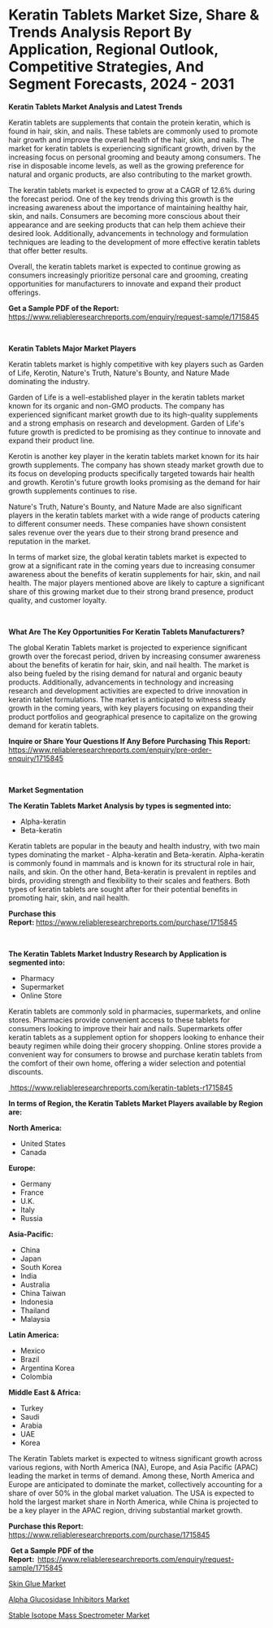 <p><h1>Keratin Tablets Market Size, Share & Trends Analysis Report By Application, Regional Outlook, Competitive Strategies, And Segment Forecasts, 2024 - 2031</h1></p><p><strong>Keratin Tablets Market Analysis and Latest Trends</strong></p>
<p><p>Keratin tablets are supplements that contain the protein keratin, which is found in hair, skin, and nails. These tablets are commonly used to promote hair growth and improve the overall health of the hair, skin, and nails. The market for keratin tablets is experiencing significant growth, driven by the increasing focus on personal grooming and beauty among consumers. The rise in disposable income levels, as well as the growing preference for natural and organic products, are also contributing to the market growth.</p><p>The keratin tablets market is expected to grow at a CAGR of 12.6% during the forecast period. One of the key trends driving this growth is the increasing awareness about the importance of maintaining healthy hair, skin, and nails. Consumers are becoming more conscious about their appearance and are seeking products that can help them achieve their desired look. Additionally, advancements in technology and formulation techniques are leading to the development of more effective keratin tablets that offer better results.</p><p>Overall, the keratin tablets market is expected to continue growing as consumers increasingly prioritize personal care and grooming, creating opportunities for manufacturers to innovate and expand their product offerings.</p></p>
<p><strong>Get a Sample PDF of the Report:&nbsp;</strong> <a href="https://www.reliableresearchreports.com/enquiry/request-sample/1715845">https://www.reliableresearchreports.com/enquiry/request-sample/1715845</a></p>
<p>&nbsp;</p>
<p><strong>Keratin Tablets Major Market Players</strong></p>
<p><p>Keratin tablets market is highly competitive with key players such as Garden of Life, Kerotin, Nature's Truth, Nature's Bounty, and Nature Made dominating the industry. </p><p>Garden of Life is a well-established player in the keratin tablets market known for its organic and non-GMO products. The company has experienced significant market growth due to its high-quality supplements and a strong emphasis on research and development. Garden of Life's future growth is predicted to be promising as they continue to innovate and expand their product line.</p><p>Kerotin is another key player in the keratin tablets market known for its hair growth supplements. The company has shown steady market growth due to its focus on developing products specifically targeted towards hair health and growth. Kerotin's future growth looks promising as the demand for hair growth supplements continues to rise.</p><p>Nature's Truth, Nature's Bounty, and Nature Made are also significant players in the keratin tablets market with a wide range of products catering to different consumer needs. These companies have shown consistent sales revenue over the years due to their strong brand presence and reputation in the market. </p><p>In terms of market size, the global keratin tablets market is expected to grow at a significant rate in the coming years due to increasing consumer awareness about the benefits of keratin supplements for hair, skin, and nail health. The major players mentioned above are likely to capture a significant share of this growing market due to their strong brand presence, product quality, and customer loyalty.</p></p>
<p>&nbsp;</p>
<p><strong>What Are The Key Opportunities For Keratin Tablets Manufacturers?</strong></p>
<p><p>The global Keratin Tablets market is projected to experience significant growth over the forecast period, driven by increasing consumer awareness about the benefits of keratin for hair, skin, and nail health. The market is also being fueled by the rising demand for natural and organic beauty products. Additionally, advancements in technology and increasing research and development activities are expected to drive innovation in keratin tablet formulations. The market is anticipated to witness steady growth in the coming years, with key players focusing on expanding their product portfolios and geographical presence to capitalize on the growing demand for keratin tablets.</p></p>
<p><strong>Inquire or Share Your Questions If Any Before Purchasing This Report:</strong> <a href="https://www.reliableresearchreports.com/enquiry/pre-order-enquiry/1715845">https://www.reliableresearchreports.com/enquiry/pre-order-enquiry/1715845</a></p>
<p>&nbsp;</p>
<p><strong>Market Segmentation</strong></p>
<p><strong>The Keratin Tablets Market Analysis by types is segmented into:</strong></p>
<p><ul><li>Alpha-keratin</li><li>Beta-keratin</li></ul></p>
<p><p>Keratin tablets are popular in the beauty and health industry, with two main types dominating the market - Alpha-keratin and Beta-keratin. Alpha-keratin is commonly found in mammals and is known for its structural role in hair, nails, and skin. On the other hand, Beta-keratin is prevalent in reptiles and birds, providing strength and flexibility to their scales and feathers. Both types of keratin tablets are sought after for their potential benefits in promoting hair, skin, and nail health.</p></p>
<p><strong>Purchase this Report:&nbsp;</strong><a href="https://www.reliableresearchreports.com/purchase/1715845">https://www.reliableresearchreports.com/purchase/1715845</a></p>
<p>&nbsp;</p>
<p><strong>The Keratin Tablets Market Industry Research by Application is segmented into:</strong></p>
<p><ul><li>Pharmacy</li><li>Supermarket</li><li>Online Store</li></ul></p>
<p><p>Keratin tablets are commonly sold in pharmacies, supermarkets, and online stores. Pharmacies provide convenient access to these tablets for consumers looking to improve their hair and nails. Supermarkets offer keratin tablets as a supplement option for shoppers looking to enhance their beauty regimen while doing their grocery shopping. Online stores provide a convenient way for consumers to browse and purchase keratin tablets from the comfort of their own home, offering a wider selection and potential discounts.</p></p>
<p><a href="https://www.reliableresearchreports.com/keratin-tablets-r1715845">&nbsp;https://www.reliableresearchreports.com/keratin-tablets-r1715845</a></p>
<p><strong>In terms of Region, the Keratin Tablets Market Players available by Region are:</strong></p>
<p>
    <p> <strong> North America: </strong>
        <ul>
            <li>United States</li>
            <li>Canada</li>
        </ul>
        </p> 
    <p> <strong> Europe: </strong>
        <ul>
            <li>Germany</li>
            <li>France</li>
            <li>U.K.</li>
            <li>Italy</li>
            <li>Russia</li>
        </ul>
        </p> 
    <p> <strong> Asia-Pacific: </strong>
        <ul>
            <li>China</li>
            <li>Japan</li>
            <li>South Korea</li>
            <li>India</li>
            <li>Australia</li>
            <li>China Taiwan</li>
            <li>Indonesia</li>
            <li>Thailand</li>
            <li>Malaysia</li>
        </ul>
        </p> 
    <p> <strong> Latin America: </strong>
        <ul>
            <li>Mexico</li>
            <li>Brazil</li>
            <li>Argentina Korea</li>
            <li>Colombia</li>
        </ul>
        </p> 
    <p> <strong> Middle East & Africa: </strong>
        <ul>
            <li>Turkey</li>
            <li>Saudi</li>
            <li>Arabia</li>
            <li>UAE</li>
            <li>Korea</li>
        </ul>
    </p>
    </p>
<p><p>The Keratin Tablets market is expected to witness significant growth across various regions, with North America (NA), Europe, and Asia Pacific (APAC) leading the market in terms of demand. Among these, North America and Europe are anticipated to dominate the market, collectively accounting for a share of over 50% in the global market valuation. The USA is expected to hold the largest market share in North America, while China is projected to be a key player in the APAC region, driving substantial market growth.</p></p>
<p><strong>Purchase this Report: </strong><a href="https://www.reliableresearchreports.com/purchase/1715845">https://www.reliableresearchreports.com/purchase/1715845</a></p>
<p>&nbsp;<strong>Get a Sample PDF of the Report:&nbsp;&nbsp;</strong><a href="https://www.reliableresearchreports.com/enquiry/request-sample/1715845">https://www.reliableresearchreports.com/enquiry/request-sample/1715845</a></p>
<p><strong></strong></p>
<p><p><a href="https://github.com/globismark/Market-Research-Report-List-3/blob/main/skin-glue-market.md">Skin Glue Market</a></p><p><a href="https://github.com/bobicer/Market-Research-Report-List-3/blob/main/alpha-glucosidase-inhibitors-market.md">Alpha Glucosidase Inhibitors Market</a></p><p><a href="https://www.linkedin.com/pulse/stable-isotope-mass-spectrometer-market-key-successful-d2nze">Stable Isotope Mass Spectrometer Market</a></p></p>